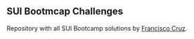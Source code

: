 ## SUI Bootmcap Challenges

Repository with all SUI Bootcamp solutions by [Francisco Cruz](https://github.com/fmcruz01).